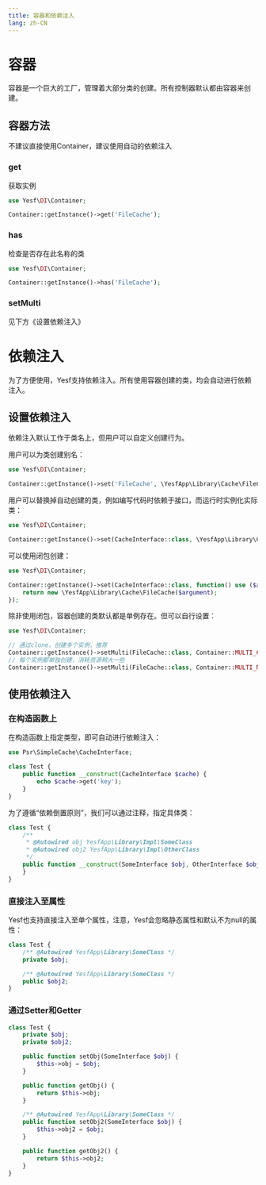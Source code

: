 ```yaml
---
title: 容器和依赖注入
lang: zh-CN
---
```


# 容器

容器是一个巨大的工厂，管理着大部分类的创建。所有控制器默认都由容器来创建。

## 容器方法

不建议直接使用Container，建议使用自动的依赖注入

### get

获取实例

```php
use Yesf\DI\Container;

Container::getInstance()->get('FileCache');
```

### has

检查是否存在此名称的类

```php
use Yesf\DI\Container;

Container::getInstance()->has('FileCache');
```

### setMulti

见下方《设置依赖注入》

# 依赖注入

为了方便使用，Yesf支持依赖注入。所有使用容器创建的类，均会自动进行依赖注入。

## 设置依赖注入

依赖注入默认工作于类名上，但用户可以自定义创建行为。

用户可以为类创建别名：

```php
use Yesf\DI\Container;

Container::getInstance()->set('FileCache', \YesfApp\Library\Cache\FileCache::class);
```

用户可以替换掉自动创建的类，例如编写代码时依赖于接口，而运行时实例化实际类：

```php
use Yesf\DI\Container;

Container::getInstance()->set(CacheInterface::class, \YesfApp\Library\Cache\FileCache::class);
```

可以使用闭包创建：

```php
use Yesf\DI\Container;

Container::getInstance()->set(CacheInterface::class, function() use ($argument) {
	return new \YesfApp\Library\Cache\FileCache($argument);
});
```

除非使用闭包，容器创建的类默认都是单例存在。但可以自行设置：

```php
use Yesf\DI\Container;

// 通过clone，创建多个实例，推荐
Container::getInstance()->setMulti(FileCache::class, Container::MULTI_CLONE);
// 每个实例都单独创建，消耗资源稍大一些
Container::getInstance()->setMulti(FileCache::class, Container::MULTI_NEW);
```

## 使用依赖注入

### 在构造函数上

在构造函数上指定类型，即可自动进行依赖注入：

```php
use Psr\SimpleCache\CacheInterface;

class Test {
	public function __construct(CacheInterface $cache) {
		echo $cache->get('key');
	}
}
```

为了遵循“依赖倒置原则”，我们可以通过注释，指定具体类：

```php
class Test {
	/**
	 * @Autowired obj YesfApp\Library\Impl\SomeClass
	 * @Autowired obj2 YesfApp\Library\Impl\OtherClass
	 */
	public function __construct(SomeInterface $obj, OtherInterface $obj2) {
	}
}
```

### 直接注入至属性

Yesf也支持直接注入至单个属性，注意，Yesf会忽略静态属性和默认不为null的属性：

```php
class Test {
	/** @Autowired YesfApp\Library\SomeClass */
	private $obj;

	/** @Autowired YesfApp\Library\SomeClass */
	public $obj2;
}
```

### 通过Setter和Getter

```php
class Test {
	private $obj;
	private $obj2;

	public function setObj(SomeInterface $obj) {
		$this->obj = $obj;
	}

	public function getObj() {
		return $this->obj;
	}

	/** @Autowired YesfApp\Library\SomeClass */
	public function setObj2(SomeInterface $obj) {
		$this->obj2 = $obj;
	}

	public function getObj2() {
		return $this->obj2;
	}
}
```
